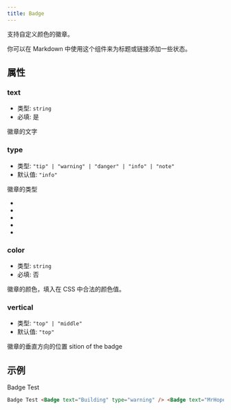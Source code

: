 ```yaml
---
title: Badge
---
```


支持自定义颜色的徽章。

你可以在 Markdown 中使用这个组件来为标题或链接添加一些状态。

<!-- more -->

## 属性

### text

- 类型: `string`
- 必填: 是

徽章的文字

### type

- 类型: `"tip" | "warning" | "danger" | "info" | "note"`
- 默认值: `"info"`

徽章的类型

- <Badge text="tip" type="tip" vertical="middle" />
- <Badge text="warning" type="warning" vertical="middle" />
- <Badge text="danger" type="danger" vertical="middle" />
- <Badge text="info" type="info" vertical="middle" />
- <Badge text="note" type="note" vertical="middle" />

### color

- 类型: `string`
- 必填: 否

徽章的颜色，填入在 CSS 中合法的颜色值。

### vertical

- 类型: `"top" | "middle"`
- 默认值: `"top"`

徽章的垂直方向的位置
sition of the badge

## 示例

Badge Test <Badge text="Building" type="warning" /> <Badge text="MrHope" color="grey" />

```md
Badge Test <Badge text="Building" type="warning" /> <Badge text="MrHope" color="grey" />
```
